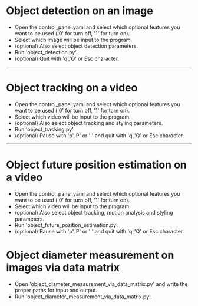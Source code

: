 # Object detection on an image
- Open the control_panel.yaml and select which optional features you want to be used ('0' for turn off, '1' for turn on).
- Select which image will be input to the program.
- (optional) Also select object detection parameters.
- Run 'object_detection.py'.
- (optional) Quit with 'q','Q' or Esc character.
---
# Object tracking on a video
- Open the control_panel.yaml and select which optional features you want to be used ('0' for turn off, '1' for turn on).
- Select which video will be input to the program.
- (optional) Also select object tracking and styling parameters.
- Run 'object_tracking.py'.
- (optional) Pause with 'p','P' or ' ' and quit with 'q','Q' or Esc character.
---
# Object future position estimation on a video
- Open the control_panel.yaml and select which optional features you want to be used ('0' for turn off, '1' for turn on).
- Select which video will be input to the program.
- (optional) Also select object tracking, motion analysis and styling parameters.
- Run 'object_future_position_estimation.py'.
- (optional) Pause with 'p','P' or ' ' and quit with 'q','Q' or Esc character.
# Object diameter measurement on images via data matrix
- Open 'object_diameter_measurement_via_data_matrix.py' and write the proper paths for input and output.
- Run 'object_diameter_measurement_via_data_matrix.py'.
